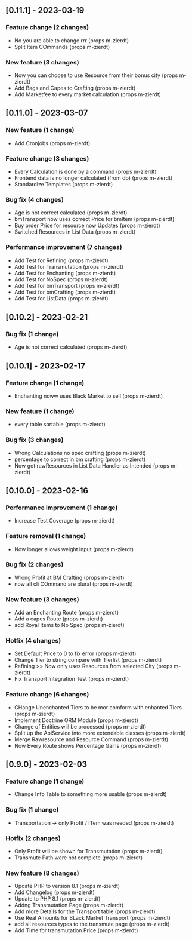 <!-- CHANGELOGGER -->

## [0.11.1] - 2023-03-19

### Feature change (2 changes)

- No you are able to change rrr (props m-zierdt)
- Split Item COmmands (props m-zierdt)

### New feature (3 changes)

- Now you can choose to use Resource from their bonus city (props m-zierdt)
- Add Bags and Capes to Crafting (props m-zierdt)
- Add Marketfee to every market calculation (props m-zierdt)

## [0.11.0] - 2023-03-07

### New feature (1 change)

- Add Cronjobs (props m-zierdt)

### Feature change (3 changes)

- Every Calculation is done by a command (props m-zierdt)
- Frontend data is no longer calculated (from db) (props m-zierdt)
- Standardize Templates (props m-zierdt)

### Bug fix (4 changes)

- Age is not correct calculated (props m-zierdt)
- bmTransport now uses correct Price for bmItem (props m-zierdt)
- Buy order Price for resource now Updates (props m-zierdt)
- Switched Resources in List Data (props m-zierdt)

### Performance improvement (7 changes)

- Add Test for Refining (props m-zierdt)
- Add Test for Transmutation (props m-zierdt)
- Add Test for Enchanting (props m-zierdt)
- Add Test for NoSpec (props m-zierdt)
- Add Test for bmTransport (props m-zierdt)
- Add Test for bmCrafting (props m-zierdt)
- Add Test for ListData (props m-zierdt)

## [0.10.2] - 2023-02-21

### Bug fix (1 change)

- Age is not correct calculated (props m-zierdt)

## [0.10.1] - 2023-02-17

### Feature change (1 change)

- Enchanting noww uses Black Market to sell (props m-zierdt)

### New feature (1 change)

- every table sortable (props m-zierdt)

### Bug fix (3 changes)

- Wrong Calculations no spec crafting (props m-zierdt)
- percentage to correct in bm crafting (props m-zierdt)
- Now get rawResources in List Data Handler as Intended (props m-zierdt)

## [0.10.0] - 2023-02-16

### Performance improvement (1 change)

- Increase Test Coverage (props m-zierdt)

### Feature removal (1 change)

- Now longer allows weight input (props m-zierdt)

### Bug fix (2 changes)

- Wrong Profit at BM Crafting (props m-zierdt)
- now all cli COmmand are plural (props m-zierdt)

### New feature (3 changes)

- Add an Enchanting Route (props m-zierdt)
- Add a capes Route (props m-zierdt)
- add Royal Items to No Spec (props m-zierdt)

### Hotfix (4 changes)

- Set Default Price to 0 to fix error (props m-zierdt)
- Change Tier to string compare with Tierlist (props m-zierdt)
- Refining >> Now only uses Resources from selected City (props m-zierdt)
- Fix Transport Integration Test (props m-zierdt)

### Feature change (6 changes)

- CHange Unenchanted Tiers to be mor comform with enhanted Tiers (props m-zierdt)
- Implement Doctrine ORM Module (props m-zierdt)
- Change of Entities will be processed (props m-zierdt)
- Split up the ApiService into more extendable classes (props m-zierdt)
- Merge Rawresource and Resource Command (props m-zierdt)
- Now Every Route shows Percentage Gains (props m-zierdt)

## [0.9.0] - 2023-02-03

### Feature change (1 change)

- Change Info Table to something more usable (props m-zierdt)

### Bug fix (1 change)

- Transportation -> only Profit / ITem was needed (props m-zierdt)

### Hotfix (2 changes)

- Only Profit will be shown for Transmutation (props m-zierdt)
- Transmute Path were not complete (props m-zierdt)

### New feature (8 changes)

- Update PHP to version 8.1 (props m-zierdt)
- Add Changelog (props m-zierdt)
- Update to PHP 8.1 (props m-zierdt)
- Addng Transmutation Page (props m-zierdt)
- Add more Details for the Transport table (props m-zierdt)
- Use Real Amounts for BLack Market Transport (props m-zierdt)
- add all resources types to the transmute page (props m-zierdt)
- Add Time for transmutation Price (props m-zierdt)

